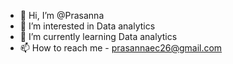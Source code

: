 - 👋 Hi, I’m @Prasanna
- 👀 I’m interested in Data analytics
- 🌱 I’m currently learning Data analytics
- 📫 How to reach me - prasannaec26@gmail.com
 

<!---
Prasannaec26/Prasannaec26 is a ✨ special ✨ repository because its `README.md` (this file) appears on your GitHub profile.
You can click the Preview link to take a look at your changes.
--->
